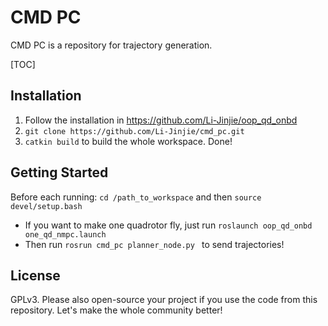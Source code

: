# CMD PC

CMD PC is a repository for trajectory generation.

[TOC]

## Installation

1. Follow the installation in https://github.com/Li-Jinjie/oop_qd_onbd
2. `git clone https://github.com/Li-Jinjie/cmd_pc.git`
5. `catkin build` to build the whole workspace. Done!

## Getting Started

Before each running:  `cd /path_to_workspace` and then `source devel/setup.bash`

- If you want to make one quadrotor fly, just run `roslaunch oop_qd_onbd one_qd_nmpc.launch`
- Then run `rosrun cmd_pc planner_node.py ` to send trajectories!

## License

GPLv3. Please also open-source your project if you use the code from this repository. Let's make the whole community better!
